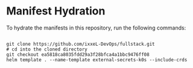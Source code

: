 
# Manifest Hydration

To hydrate the manifests in this repository, run the following commands:

```shell

git clone https://github.com/ixxeL-DevOps/fullstack.git
# cd into the cloned directory
git checkout ea5818ca8035fdd29a3f28bfca4a1bbc9476ff08
helm template . --name-template external-secrets-k0s --include-crds
```